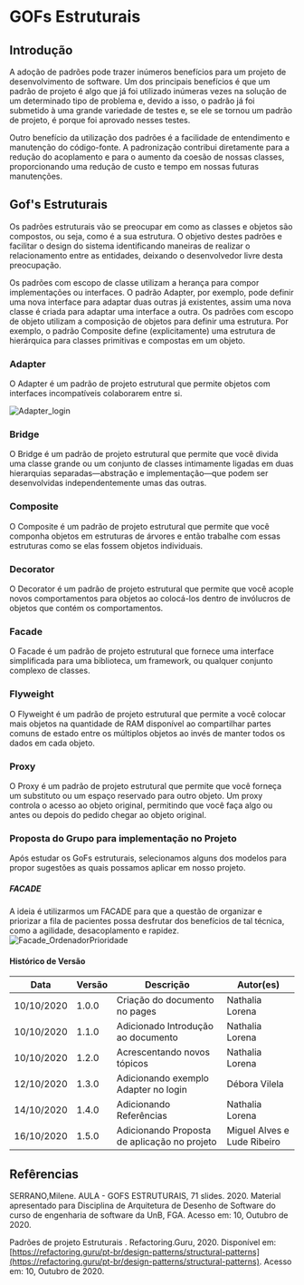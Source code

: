 # GOFs Estruturais

## Introdução

A adoção de padrões pode trazer inúmeros benefícios para um projeto de desenvolvimento de  software. Um dos principais benefícios é que um padrão de projeto é algo que já foi utilizado inúmeras vezes na solução de um determinado tipo de problema e, devido a isso, o padrão já foi submetido à uma grande variedade de testes e, se ele se tornou um padrão de projeto, é porque foi aprovado nesses testes.

Outro benefício da utilização dos padrões é a facilidade de entendimento e manutenção do código-fonte. A padronização contribui diretamente para a redução do acoplamento e para o aumento da coesão de nossas classes, proporcionando uma redução de custo e tempo em nossas futuras manutenções.

## Gof's Estruturais

Os padrões estruturais vão se preocupar em como as classes e objetos são compostos, ou seja, como é a sua estrutura. O objetivo destes padrões e facilitar o design do sistema identificando maneiras de realizar o relacionamento entre as entidades, deixando o desenvolvedor livre desta preocupação.

Os padrões com escopo de classe utilizam a herança para compor implementações ou interfaces. O padrão Adapter, por exemplo, pode definir uma nova interface para adaptar duas outras já existentes, assim uma nova classe é criada para adaptar uma interface a outra. Os padrões com escopo de objeto utilizam a composição de objetos para definir uma estrutura. Por exemplo, o padrão Composite define (explicitamente) uma estrutura de hierárquica para classes primitivas e compostas em um objeto.

### Adapter

O Adapter é um padrão de projeto estrutural que permite objetos com interfaces incompatíveis colaborarem entre si.

![Adapter_login](https://imgur.com/H5EDEW5.png)

### Bridge

O Bridge é um padrão de projeto estrutural que permite que você divida uma classe grande ou um conjunto de classes intimamente ligadas em duas hierarquias separadas—abstração e implementação—que podem ser desenvolvidas independentemente umas das outras.

### Composite

O Composite é um padrão de projeto estrutural que permite que você componha objetos em estruturas de árvores e então trabalhe com essas estruturas como se elas fossem objetos individuais.

### Decorator

O Decorator é um padrão de projeto estrutural que permite que você acople novos comportamentos para objetos ao colocá-los dentro de invólucros de objetos que contém os comportamentos.

### Facade

O Facade é um padrão de projeto estrutural que fornece uma interface simplificada para uma biblioteca, um framework, ou qualquer conjunto complexo de classes.

### Flyweight

O Flyweight é um padrão de projeto estrutural que permite a você colocar mais objetos na quantidade de RAM disponível ao compartilhar partes comuns de estado entre os múltiplos objetos ao invés de manter todos os dados em cada objeto.

### Proxy

O Proxy é um padrão de projeto estrutural que permite que você forneça um substituto ou um espaço reservado para outro objeto. Um proxy controla o acesso ao objeto original, permitindo que você faça algo ou antes ou depois do pedido chegar ao objeto original.



### Proposta do Grupo para implementação no Projeto
Após estudar os GoFs estruturais, selecionamos alguns dos modelos para propor sugestões as quais possamos aplicar em nosso projeto. 

##### **FACADE**
A ideia é utilizarmos um FACADE para que a questão de organizar e priorizar a fila de pacientes possa desfrutar dos benefícios de tal técnica, como a agilidade, desacoplamento e rapidez. 
![Facade_OrdenadorPrioridade](https://i.imgur.com/1Vr2XX5.jpg) 

#### Histórico de Versão

| Data | Versão | Descrição | Autor(es) |
| --- | --- | --- | --- |
| 10/10/2020 | 1.0.0 | Criação do documento no pages | Nathalia Lorena |
| 10/10/2020 | 1.1.0 | Adicionado Introdução ao documento | Nathalia Lorena |
| 10/10/2020 | 1.2.0 | Acrescentando novos tópicos | Nathalia Lorena |
| 12/10/2020 | 1.3.0 | Adicionando exemplo Adapter no login | Débora Vilela |
| 14/10/2020 | 1.4.0 | Adicionando Referências| Nathalia Lorena |
| 16/10/2020 | 1.5.0 | Adicionando Proposta de aplicação no projeto | Miguel Alves e Lude Ribeiro |

## Refêrencias

SERRANO,Milene. AULA - GOFS ESTRUTURAIS, 71 slides. 2020. Material apresentado para Disciplina de Arquitetura de Desenho de Software do curso de engenharia de software da UnB, FGA. Acesso em: 10, Outubro de 2020.

Padrões de projeto Estruturais . Refactoring.Guru, 2020. Disponível em: [https://refactoring.guru/pt-br/design-patterns/structural-patterns](https://refactoring.guru/pt-br/design-patterns/structural-patterns). Acesso em: 10, Outubro de 2020.
